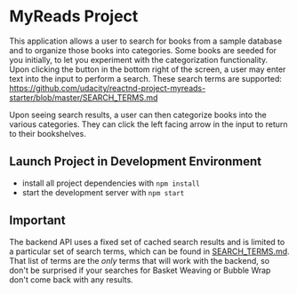 # MyReads Project

This application allows a user to search for books from a sample database and to organize those books into categories.
Some books are seeded for you initially, to let you experiment with the categorization functionality. Upon clicking the button
in the bottom right of the screen, a user may enter text into the input to perform a search. These search terms are supported: https://github.com/udacity/reactnd-project-myreads-starter/blob/master/SEARCH_TERMS.md

Upon seeing search results, a user can then categorize books into the various categories. They can click the left facing arrow in the input to return to their bookshelves. 


## Launch Project in Development Environment

* install all project dependencies with `npm install`
* start the development server with `npm start`

## Important
The backend API uses a fixed set of cached search results and is limited to a particular set of search terms, which can be found in [SEARCH_TERMS.md](SEARCH_TERMS.md). That list of terms are the _only_ terms that will work with the backend, so don't be surprised if your searches for Basket Weaving or Bubble Wrap don't come back with any results.

